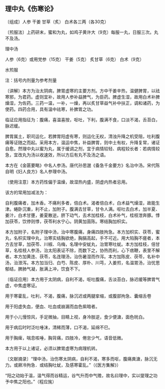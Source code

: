 ## 理中丸《伤寒论》

〔组成〕人参 干姜 甘草（炙） 白术各三两（各30克）

〔煎服法〕上药研末，蜜和为丸，如鸡子黄许大（9克）每服一丸，日服三次。丸不及汤。

理中汤

人参（6克）或用党参（15克）  干姜（5克）  炙甘草（6克）  白术（9克）

水煎服

注：括号内剂量为参考剂量

〔讲解〕本方为治太阴病，脾胃虚寒的主要方剂。方中干姜辛热，温健脾胃，以祛寒邪，为君药。虚则宜补，故用人参补益脾气，为臣药。脾虚生湿，故用白术补脾燥湿，为佐药。三药一温，一补，一燥，再以炙甘草益气补中扶正，调和诸药，为使药。四药合用，具有温中祛寒，补脾胃之功。

临证应用指征为：腹痛，喜温喜按，呕吐，下利，腹满不食，口淡不渴，舌苔白，脉迟缓。

脾胃属土，职司运化，若脾胃阳虚有寒，则运化无权，清浊升降之机受阻，吐利腹痛等证随之而起。采用本方，温运中焦，补益脾胃，则中土有权，升降复常，诸证自愈。然理中丸以蜜为丸，属于缓调之剂，宜于病情较轻、病程较长者：若病情较急，宜改丸为汤以收速效，所以方后有丸不及汤之语。

本方在《金匮要略》中名人参汤。唐代孙思邈《备急千金要方》名治中汤。宋代陈自明《妇人良方》名人参理中汤。

〔使用注意〕本方药性偏于温燥，故湿热内盛，阴虚内热者忌用。

该方的常用加减法为：

自利腹痛者，加木香。不痛利多者，倍白术。渴者倍白术，白术益气燥湿，故能生津。蜷卧沉重，利不止，加附子。腹满去甘草，甘令人满。呕吐去白术，加半夏、姜汁，白术甘壅，姜夏散逆。脐下动气，去术加桂枝，白术补气，桂枝泄奔豚。悸加茯苓，饮停则悸，茯苓利水宁心。阴黄加茵陈。寒结胸加枳实。

本方加附子，名附子理中汤，治中寒腹痛，身痛四肢拘急。本方加枳实、茯苓，蜜丸，名枳实理中丸，治寒实结胸欲绝，胸膈高起，手不可近。用大陷胸不瘥者，本方去甘草，加茯苓、川椒、乌梅，名理中安蚘丸，治胃寒吐蚘。本方加桂枝，倍甘草，名桂枝人参汤，治太阳表证不除，而数下之，协热而利，心下痞鞭，表里不解者。本方加黄连、茯苓，名连理汤，治伤暑湿而作泻。本方加陈皮、茯苓，名补中汤，治泄泻。本方加当归、白芍、陈皮、厚朴、川芎，入姜煎，名温胃汤，治忧思郁结，脾肺气凝，胀满上冲，饮食不下。

〔临证应用〕本方用于太阴病，自利不渴，呕吐腹痛，舌淡苔白，脉迟缓等脾胃气虚，中焦虚寒证。

用于寒霍乱，吐利，不渴，腹痛，脉沉迟或两腿挛缩，或腹部拘急、囊缩舌卷

用于阳虚失血，便血、吐血或崩漏而血色紫暗者。

用于小儿慢惊风，手足微抽，目睛上视，身冷肢逆，食少便溏，面色㿠白。

用于病后时时泛吐唾沫，清稀而薄，口不渴，延绵不巳。

用于胸痺，喘息咳唾，胸背痛，四肢冷，倦怠少气，语音低微。

本方用于以上诸证，必须以脾胃虚寒为病理机转。

〔文献摘录〕“理中汤，治伤寒太阴病，自利不渴，寒多而呕，腹痛粪溏，脉沉无力。或厥冷拘急．或结胸吐蚘，及感寒霍乱。”（《医方集解》）

“阳之动始于温，温气得而谷精运，谷气升而中气赡，故名曰理中，实以燮理之功予中焦之阳也。”（程应旄）
